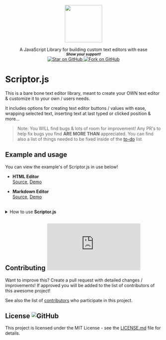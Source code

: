 <p align="center">
  <img height="120" src="https://user-images.githubusercontent.com/86180097/187007928-a3906345-c8c7-40b7-bb45-d21d179c1100.png" />
</p>

   <p align="center">
  A JavaScript Library for building custom text editors with ease

  <br>
  <small> <b><i>Show your support!</i> </b></small>
  <br>
   <a href="https://github.com/MarketingPipeline/Scriptor.js">
    <img title="Star on GitHub" src="https://img.shields.io/github/stars/MarketingPipeline/Scriptor.js.svg?style=social&label=Star">
  </a>
  <a href="https://github.com/MarketingPipeline/Scriptor.js/fork">
    <img title="Fork on GitHub" src="https://img.shields.io/github/forks/MarketingPipeline/Scriptor.js.svg?style=social&label=Fork">
  </a>
   </p>

# Scriptor.js

This is a bare bone text editor library, meant to create your OWN text editor & customize it to your own / users needs.

It includes options for creating text editor buttons / values with ease, wrapping selected text, inserting text at last typed or clicked position & more...

> Note: You WILL find bugs & lots of room for improvement! Any PR's to help fix bugs you find **ARE MORE THAN** appreciated. You can find also a list of things needed to be fixed inside of the [to-do](.github/TO-DO.md) list

## Example and usage

You can view the example's of Scriptor.js in use below!

- **HTML Editor**  
  [Source](https://github.com/MarketingPipeline/Scriptor.js/blob/main/demos/html_editor.html),
  [Demo](https://marketingpipeline.github.io/Scriptor.js/demos/html_editor.html) 
  
- **Markdown Editor**  
  [Source](https://github.com/MarketingPipeline/Scriptor.js/blob/main/demos/markdown_editor.html),
  [Demo](https://marketingpipeline.github.io/Scriptor.js/demos/markdown_editor.html)   
  

<br>

<details>

  <summary>How to use <b>Scriptor.js</b></summary>

<br>

Create a text area or another HTML element that can hold a <code>value</code> with the id <code>text-editor</code>

Add some buttons with the attribute <code>data-scriptor-btn</code> to add functionality to your text editor

Example:

```html
<button data-scriptor-btn value="@" wrap="false" htmltags="false" type="button">GitHub Mention</button>
<button data-scriptor-btn value="&#x3C;img src=&#x22;text-editor-btn&#x22;&#x3E;" insert="true" type="button" htmltags="false">Insert Image Of A Dog</button>

<button data-scriptor-btn value="blockquote" htmltags="true" wrap="True" type="button">Blockquote</button>
```

Include this [script](https://github.com/MarketingPipeline/Scriptor.js/blob/main/dist/scriptor.min.js) in your HTML document & you're done, you've created a basic custom text editor!

    <script src="https://cdn.jsdelivr.net/gh/MarketingPipeline/Scriptor.js/dist/scriptor.min.js" defer></script>

### Button Options

<br>

<b>To wrap text with a HTML tags etc..</b>

       <button data-scriptor-btn value="h1" wrap="True" type="button">Add a Comment</button>

<br>

<b>To wrap text with a non-HTML tags</b>

       <button data-scriptor-btn value="~~" wrap="True" htmltags="false" type="button">Strikethrough</button>

<br>

<b>To call a custom function on button click</b>

       <button data-scriptor-btn custom-function="helloWorld()" type="button">Console Log Hello World!</button>
       
<br>

<b>To insert a value</b>


Note: if text is **highlighted** value will be added before highlighted text selection, if **NOT HIGHLIGHTED** the value will be added to end of the text.

          <button data-scriptor-btn value="@" wrap="false" htmltags="false" type="button">GitHub Mention</button>

<br>

<b>To insert a value at last typing or clicked position</b>:

      <button data-scriptor-btn value=":yum:" insert="true"  type="button">Add a Yum Emoji!</button>


<br>


#### Note(s):

- Wrap options etc do not work on insert buttons.
- To insert a HTML value such as a image inside of a <code>value</code> attribute you must **encode** it

</details>

## Contributing ![GitHub](https://img.shields.io/github/contributors/MarketingPipeline/Scriptor.js)

Want to improve this? Create a pull request with detailed changes / improvements! If approved you will be added to the list of contributors of this awesome project!

See also the list of
[contributors](https://github.com/MarketingPipeline/Scriptor.js/graphs/contributors) who
participate in this project.

## License ![GitHub](https://img.shields.io/badge/License-MIT-0aa8d2?logo=opensourceinitiative&logoColor=fff)

This project is licensed under the MIT License - see the
[LICENSE.md](https://github.com/MarketingPipeline/Scriptor.js/blob/main/LICENSE) file for
details.

